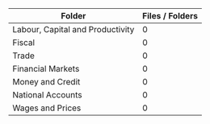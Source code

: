 | Folder                           |   Files / Folders |
|----------------------------------|-------------------|
| Labour, Capital and Productivity |                 0 |
| Fiscal                           |                 0 |
| Trade                            |                 0 |
| Financial Markets                |                 0 |
| Money and Credit                 |                 0 |
| National Accounts                |                 0 |
| Wages and Prices                 |                 0 |